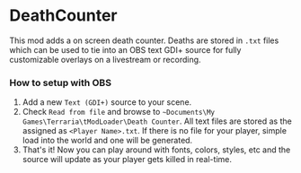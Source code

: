 # DeathCounter
This mod adds a on screen death counter. Deaths are stored in `.txt` files which can be used to tie into an OBS text GDI+ source for fully customizable overlays on a livestream or recording.

### How to setup with OBS
1. Add a new `Text (GDI+)` source to your scene.
2. Check `Read from file` and browse to `~Documents\My Games\Terraria\tModLoader\Death Counter`. All text files are stored as the assigned as `<Player Name>.txt`. If there is no file for your player, simple load into the world and one will be generated.
3. That's it! Now you can play around with fonts, colors, styles, etc and the source will update as your player gets killed in real-time.